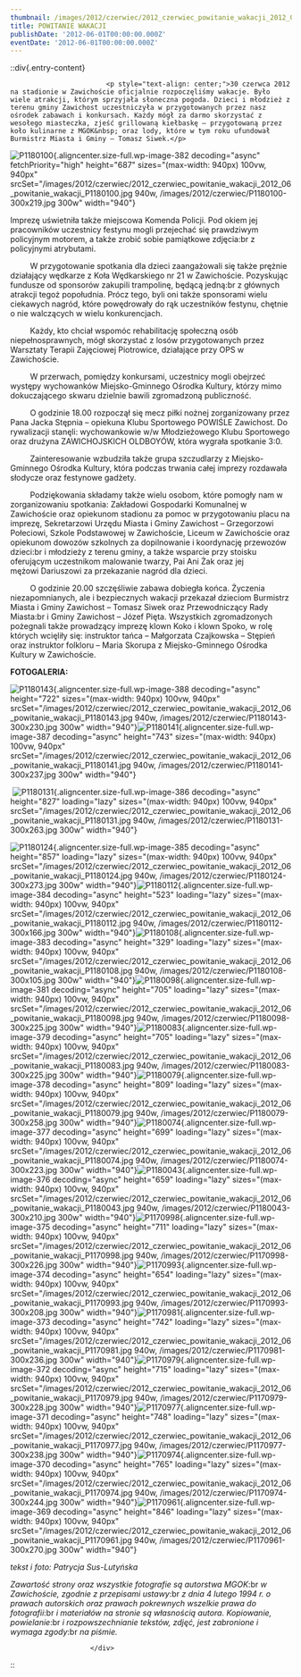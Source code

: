 ```yaml
---
thumbnail: /images/2012/czerwiec/2012_czerwiec_powitanie_wakacji_2012_06_powitanie_wakacji_P1180100.jpg
title: POWITANIE WAKACJI
publishDate: '2012-06-01T00:00:00.000Z'
eventDate: '2012-06-01T00:00:00.000Z'
---
```


::div{.entry-content}
```text
                        <p style="text-align: center;">30 czerwca 2012 na stadionie w Zawichoście oficjalnie rozpoczęliśmy wakacje. Było wiele atrakcji, którym sprzyjała słoneczna pogoda. Dzieci i młodzież z terenu gminy Zawichost uczestniczyła w przygotowanych przez nasz ośrodek zabawach i konkursach. Każdy mógł za darmo skorzystać z wesołego miasteczka, zjeść grillowaną kiełbaskę – przygotowaną przez koło kulinarne z MGOK&nbsp; oraz lody, które w tym roku ufundował Burmistrz Miasta i Gminy – Tomasz Siwek.</p>

```

![](/images/2012/czerwiec/2012_czerwiec_powitanie_wakacji_2012_06_powitanie_wakacji_P1180100.jpg "P1180100"){.aligncenter.size-full.wp-image-382 decoding="async" fetchPriority="high" height="687" sizes="(max-width: 940px) 100vw, 940px" srcSet="/images/2012/czerwiec/2012_czerwiec_powitanie_wakacji_2012_06_powitanie_wakacji_P1180100.jpg 940w, /images/2012/czerwiec/P1180100-300x219.jpg 300w" width="940"}

Imprezę uświetniła także miejscowa Komenda Policji. Pod okiem jej pracowników uczestnicy festynu mogli przejechać się prawdziwym policyjnym motorem, a także zrobić sobie pamiątkowe zdjęcia:br
z policyjnymi atrybutami.

         W przygotowanie spotkania dla dzieci zaangażowali się także prężnie działający wędkarze z Koła Wędkarskiego nr 21 w Zawichoście. Pozyskując fundusze od sponsorów zakupili trampolinę, będącą jedną:br
z głównych atrakcji tegoż popołudnia. Prócz tego, byli oni także sponsorami wielu ciekawych nagród, które powędrowały do rąk uczestników festynu, chętnie o nie walczących w wielu konkurencjach.

         Każdy, kto chciał wspomóc rehabilitację społeczną osób niepełnosprawnych, mógł skorzystać z losów przygotowanych przez Warsztaty Terapii Zajęciowej Piotrowice, działające przy OPS w Zawichoście.

         W przerwach, pomiędzy konkursami, uczestnicy mogli obejrzeć występy wychowanków Miejsko-Gminnego Ośrodka Kultury, którzy mimo dokuczającego skwaru dzielnie bawili zgromadzoną publiczność.

         O godzinie 18.00 rozpoczął się mecz piłki nożnej zorganizowany przez Pana Jacka Stępnia – opiekuna Klubu Sportowego POWIŚLE Zawichost. Do rywalizacji stanęli: wychowankowie w/w Młodzieżowego Klubu Sportowego oraz drużyna ZAWICHOJSKICH OLDBOYÓW, która wygrała spotkanie 3:0.

         Zainteresowanie wzbudziła także grupa szczudlarzy z Miejsko-Gminnego Ośrodka Kultury, która podczas trwania całej imprezy rozdawała słodycze oraz festynowe gadżety.

         Podziękowania składamy także wielu osobom, które pomogły nam w zorganizowaniu spotkania: Zakładowi Gospodarki Komunalnej w Zawichoście oraz opiekunom stadionu za pomoc w przygotowaniu placu na imprezę, Sekretarzowi Urzędu Miasta i Gminy Zawichost – Grzegorzowi Połeciowi, Szkole Podstawowej w Zawichoście, Liceum w Zawichoście oraz opiekunom dowozów szkolnych za dopilnowanie i koordynację przewozów dzieci:br
i młodzieży z terenu gminy, a także wsparcie przy stoisku oferującym uczestnikom malowanie twarzy, Pai Ani Żak oraz jej mężowi Dariuszowi za przekazanie nagród dla dzieci.

         O godzinie 20.00 szczęśliwie zabawa dobiegła końca. Życzenia niezapomnianych, ale i bezpiecznych wakacji przekazał dzieciom Burmistrz Miasta i Gminy Zawichost – Tomasz Siwek oraz Przewodniczący Rady Miasta:br
i Gminy Zawichost – Józef Pięta. Wszystkich zgromadzonych pożegnali także prowadzący imprezę klown Koko i klown Spoko, w rolę których wcięliły się: instruktor tańca – Małgorzata Czajkowska – Stępień oraz instruktor folkloru – Maria Skorupa z Miejsko-Gminnego Ośrodka Kultury w Zawichoście.

**FOTOGALERIA:**

![](/images/2012/czerwiec/2012_czerwiec_powitanie_wakacji_2012_06_powitanie_wakacji_P1180143.jpg "P1180143"){.aligncenter.size-full.wp-image-388 decoding="async" height="722" sizes="(max-width: 940px) 100vw, 940px" srcSet="/images/2012/czerwiec/2012_czerwiec_powitanie_wakacji_2012_06_powitanie_wakacji_P1180143.jpg 940w, /images/2012/czerwiec/P1180143-300x230.jpg 300w" width="940"}![](/images/2012/czerwiec/2012_czerwiec_powitanie_wakacji_2012_06_powitanie_wakacji_P1180141.jpg "P1180141"){.aligncenter.size-full.wp-image-387 decoding="async" height="743" sizes="(max-width: 940px) 100vw, 940px" srcSet="/images/2012/czerwiec/2012_czerwiec_powitanie_wakacji_2012_06_powitanie_wakacji_P1180141.jpg 940w, /images/2012/czerwiec/P1180141-300x237.jpg 300w" width="940"}

 ![](/images/2012/czerwiec/2012_czerwiec_powitanie_wakacji_2012_06_powitanie_wakacji_P1180131.jpg "P1180131"){.aligncenter.size-full.wp-image-386 decoding="async" height="827" loading="lazy" sizes="(max-width: 940px) 100vw, 940px" srcSet="/images/2012/czerwiec/2012_czerwiec_powitanie_wakacji_2012_06_powitanie_wakacji_P1180131.jpg 940w, /images/2012/czerwiec/P1180131-300x263.jpg 300w" width="940"}

![](/images/2012/czerwiec/2012_czerwiec_powitanie_wakacji_2012_06_powitanie_wakacji_P1180124.jpg "P1180124"){.aligncenter.size-full.wp-image-385 decoding="async" height="857" loading="lazy" sizes="(max-width: 940px) 100vw, 940px" srcSet="/images/2012/czerwiec/2012_czerwiec_powitanie_wakacji_2012_06_powitanie_wakacji_P1180124.jpg 940w, /images/2012/czerwiec/P1180124-300x273.jpg 300w" width="940"}![](/images/2012/czerwiec/2012_czerwiec_powitanie_wakacji_2012_06_powitanie_wakacji_P1180112.jpg "P1180112"){.aligncenter.size-full.wp-image-384 decoding="async" height="523" loading="lazy" sizes="(max-width: 940px) 100vw, 940px" srcSet="/images/2012/czerwiec/2012_czerwiec_powitanie_wakacji_2012_06_powitanie_wakacji_P1180112.jpg 940w, /images/2012/czerwiec/P1180112-300x166.jpg 300w" width="940"}![](/images/2012/czerwiec/2012_czerwiec_powitanie_wakacji_2012_06_powitanie_wakacji_P1180108.jpg "P1180108"){.aligncenter.size-full.wp-image-383 decoding="async" height="329" loading="lazy" sizes="(max-width: 940px) 100vw, 940px" srcSet="/images/2012/czerwiec/2012_czerwiec_powitanie_wakacji_2012_06_powitanie_wakacji_P1180108.jpg 940w, /images/2012/czerwiec/P1180108-300x105.jpg 300w" width="940"}![](/images/2012/czerwiec/2012_czerwiec_powitanie_wakacji_2012_06_powitanie_wakacji_P1180098.jpg "P1180098"){.aligncenter.size-full.wp-image-381 decoding="async" height="705" loading="lazy" sizes="(max-width: 940px) 100vw, 940px" srcSet="/images/2012/czerwiec/2012_czerwiec_powitanie_wakacji_2012_06_powitanie_wakacji_P1180098.jpg 940w, /images/2012/czerwiec/P1180098-300x225.jpg 300w" width="940"}![](/images/2012/czerwiec/2012_czerwiec_powitanie_wakacji_2012_06_powitanie_wakacji_P1180083.jpg "P1180083"){.aligncenter.size-full.wp-image-379 decoding="async" height="705" loading="lazy" sizes="(max-width: 940px) 100vw, 940px" srcSet="/images/2012/czerwiec/2012_czerwiec_powitanie_wakacji_2012_06_powitanie_wakacji_P1180083.jpg 940w, /images/2012/czerwiec/P1180083-300x225.jpg 300w" width="940"}![](/images/2012/czerwiec/2012_czerwiec_powitanie_wakacji_2012_06_powitanie_wakacji_P1180079.jpg "P1180079"){.aligncenter.size-full.wp-image-378 decoding="async" height="809" loading="lazy" sizes="(max-width: 940px) 100vw, 940px" srcSet="/images/2012/czerwiec/2012_czerwiec_powitanie_wakacji_2012_06_powitanie_wakacji_P1180079.jpg 940w, /images/2012/czerwiec/P1180079-300x258.jpg 300w" width="940"}![](/images/2012/czerwiec/2012_czerwiec_powitanie_wakacji_2012_06_powitanie_wakacji_P1180074.jpg "P1180074"){.aligncenter.size-full.wp-image-377 decoding="async" height="699" loading="lazy" sizes="(max-width: 940px) 100vw, 940px" srcSet="/images/2012/czerwiec/2012_czerwiec_powitanie_wakacji_2012_06_powitanie_wakacji_P1180074.jpg 940w, /images/2012/czerwiec/P1180074-300x223.jpg 300w" width="940"}![](/images/2012/czerwiec/2012_czerwiec_powitanie_wakacji_2012_06_powitanie_wakacji_P1180043.jpg "P1180043"){.aligncenter.size-full.wp-image-376 decoding="async" height="659" loading="lazy" sizes="(max-width: 940px) 100vw, 940px" srcSet="/images/2012/czerwiec/2012_czerwiec_powitanie_wakacji_2012_06_powitanie_wakacji_P1180043.jpg 940w, /images/2012/czerwiec/P1180043-300x210.jpg 300w" width="940"}![](/images/2012/czerwiec/2012_czerwiec_powitanie_wakacji_2012_06_powitanie_wakacji_P1170998.jpg "P1170998"){.aligncenter.size-full.wp-image-375 decoding="async" height="711" loading="lazy" sizes="(max-width: 940px) 100vw, 940px" srcSet="/images/2012/czerwiec/2012_czerwiec_powitanie_wakacji_2012_06_powitanie_wakacji_P1170998.jpg 940w, /images/2012/czerwiec/P1170998-300x226.jpg 300w" width="940"}![](/images/2012/czerwiec/2012_czerwiec_powitanie_wakacji_2012_06_powitanie_wakacji_P1170993.jpg "P1170993"){.aligncenter.size-full.wp-image-374 decoding="async" height="654" loading="lazy" sizes="(max-width: 940px) 100vw, 940px" srcSet="/images/2012/czerwiec/2012_czerwiec_powitanie_wakacji_2012_06_powitanie_wakacji_P1170993.jpg 940w, /images/2012/czerwiec/P1170993-300x208.jpg 300w" width="940"}![](/images/2012/czerwiec/2012_czerwiec_powitanie_wakacji_2012_06_powitanie_wakacji_P1170981.jpg "P1170981"){.aligncenter.size-full.wp-image-373 decoding="async" height="742" loading="lazy" sizes="(max-width: 940px) 100vw, 940px" srcSet="/images/2012/czerwiec/2012_czerwiec_powitanie_wakacji_2012_06_powitanie_wakacji_P1170981.jpg 940w, /images/2012/czerwiec/P1170981-300x236.jpg 300w" width="940"}![](/images/2012/czerwiec/2012_czerwiec_powitanie_wakacji_2012_06_powitanie_wakacji_P1170979.jpg "P1170979"){.aligncenter.size-full.wp-image-372 decoding="async" height="715" loading="lazy" sizes="(max-width: 940px) 100vw, 940px" srcSet="/images/2012/czerwiec/2012_czerwiec_powitanie_wakacji_2012_06_powitanie_wakacji_P1170979.jpg 940w, /images/2012/czerwiec/P1170979-300x228.jpg 300w" width="940"}![](/images/2012/czerwiec/2012_czerwiec_powitanie_wakacji_2012_06_powitanie_wakacji_P1170977.jpg "P1170977"){.aligncenter.size-full.wp-image-371 decoding="async" height="748" loading="lazy" sizes="(max-width: 940px) 100vw, 940px" srcSet="/images/2012/czerwiec/2012_czerwiec_powitanie_wakacji_2012_06_powitanie_wakacji_P1170977.jpg 940w, /images/2012/czerwiec/P1170977-300x238.jpg 300w" width="940"}![](/images/2012/czerwiec/2012_czerwiec_powitanie_wakacji_2012_06_powitanie_wakacji_P1170974.jpg "P1170974"){.aligncenter.size-full.wp-image-370 decoding="async" height="765" loading="lazy" sizes="(max-width: 940px) 100vw, 940px" srcSet="/images/2012/czerwiec/2012_czerwiec_powitanie_wakacji_2012_06_powitanie_wakacji_P1170974.jpg 940w, /images/2012/czerwiec/P1170974-300x244.jpg 300w" width="940"}![](/images/2012/czerwiec/2012_czerwiec_powitanie_wakacji_2012_06_powitanie_wakacji_P1170961.jpg "P1170961"){.aligncenter.size-full.wp-image-369 decoding="async" height="846" loading="lazy" sizes="(max-width: 940px) 100vw, 940px" srcSet="/images/2012/czerwiec/2012_czerwiec_powitanie_wakacji_2012_06_powitanie_wakacji_P1170961.jpg 940w, /images/2012/czerwiec/P1170961-300x270.jpg 300w" width="940"}

_tekst i foto: Patrycja Sus-Lutyńska_

_Zawartość strony oraz wszystkie fotografie są autorstwa MGOK_:br
_w Zawichoście, zgodnie z przepisami ustawy_:br
_z dnia 4 lutego 1994 r. o prawach autorskich oraz prawach pokrewnych wszelkie prawa do fotografii_:br
_i materiałów na stronie są własnością autora. Kopiowanie, powielanie_:br
_i rozpowszechnianie tekstów, zdjęć, jest zabronione i wymaga zgody_:br
_na piśmie._

```text
                    </div>

```
::
